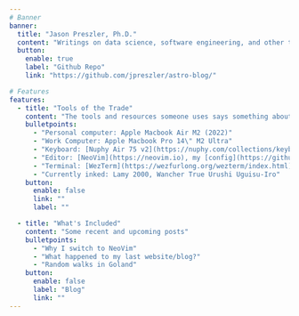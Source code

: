 ```yaml
---
# Banner
banner:
  title: "Jason Preszler, Ph.D."
  content: "Writings on data science, software engineering, and other technical things."
  button:
    enable: true
    label: "Github Repo"
    link: "https://github.com/jpreszler/astro-blog/"

# Features
features:
  - title: "Tools of the Trade"
    content: "The tools and resources someone uses says something about them, so here are mine:"
    bulletpoints:
      - "Personal computer: Apple Macbook Air M2 (2022)"
      - "Work Computer: Apple Macbook Pro 14\" M2 Ultra"
      - "Keyboard: [Nuphy Air 75 v2](https://nuphy.com/collections/keyboards/products/air75-v2)"
      - "Editor: [NeoVim](https://neovim.io), my [config](https://github.com/jpreszler/config)" 
      - "Terminal: [WezTerm](https://wezfurlong.org/wezterm/index.html)"
      - "Currently inked: Lamy 2000, Wancher True Urushi Uguisu-Iro"
    button:
      enable: false
      link: ""
      label: ""

  - title: "What's Included"
    content: "Some recent and upcoming posts"
    bulletpoints:
      - "Why I switch to NeoVim"
      - "What happened to my last website/blog?"
      - "Random walks in Goland"
    button:
      enable: false
      label: "Blog"
      link: ""
---
```

